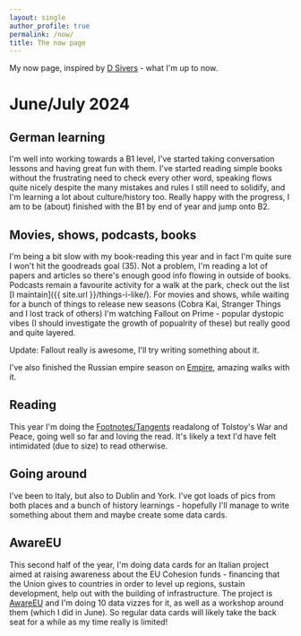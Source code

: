 ```yaml
---
layout: single
author_profile: true
permalink: /now/
title: The now page
---
```


My now page, inspired by [D Sivers](https://nownownow.com/about) - what I'm up to now. 

# June/July 2024

## German learning
I'm well into working towards a B1 level, I've started taking conversation lessons and having great fun with them. I've started reading simple books without the frustrating need to check every other word, speaking flows quite nicely despite the many mistakes and rules I still need to solidify, and I'm learning a lot about culture/history too.
Really happy with the progress, I am to be (about) finished with the B1 by end of year and jump onto B2. 

## Movies, shows, podcasts, books
I'm being a bit slow with my book-reading this year and in fact I'm quite sure I won't hit the goodreads goal (35). Not a problem, I'm reading a lot of papers and articles so there's enough good info flowing in outside of books.
Podcasts remain a favourite activity for a walk at the park, check out the list [I maintain]({{ site.url }}/things-i-like/). 
For movies and shows, while waiting for a bunch of things to release new seasons (Cobra Kai, Stranger Things and I lost track of others) I'm watching Fallout on Prime - popular dystopic vibes (I should investigate the growth of popualrity of these) but really good and quite layered.

Update: Fallout really is awesome, I'll try writing something about it.

I've also finished the Russian empire season on [Empire](https://www.goalhangerpodcasts.com/empire), amazing walks with it. 

## Reading 
This year I'm doing the [Footnotes/Tangents](https://footnotesandtangents.substack.com/) readalong of Tolstoy's War and Peace, going well so far and loving the read. It's likely a text I'd have felt intimidated (due to size) to read otherwise.

## Going around

I've been to Italy, but also to Dublin and York. I've got loads of pics from both places and a bunch of history learnings - hopefully I'll manage to write something about them and maybe create some data cards. 

## AwareEU

This second half of the year, I'm doing data cards for an Italian project aimed at raising awareness about the EU Cohesion funds - financing that the Union gives to countries in order to level up regions, sustain development, help out with the building of infrastructure. The project is [AwareEU](https://www.infonodes.org/awareeu) and I'm doing 10 data vizzes for it, as well as a workshop around them (which I did in June). So regular data cards will likely take the back seat for a while as my time really is limited!